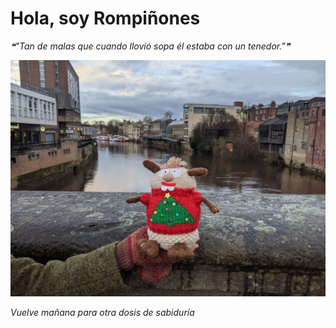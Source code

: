 # Hola, soy Rompiñones

<!--STARTS_HERE_QUOTE_README-->
<i>❝"Tan de malas que cuando llovió sopa él estaba con un tenedor."❞</i>
<!--ENDS_HERE_QUOTE_README-->

<!--START_SECTION:update_image-->
![alt text](https://raw.githubusercontent.com/focaalvarez/rompinones/main/.github/images/IMG_20220102_152428.jpg?raw=true)
<!--END_SECTION:update_image-->

*Vuelve mañana para otra dosis de sabiduría*
